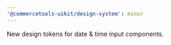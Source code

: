 ```yaml
---
'@commercetools-uikit/design-system': minor
---
```


New design tokens for date & time input components.
